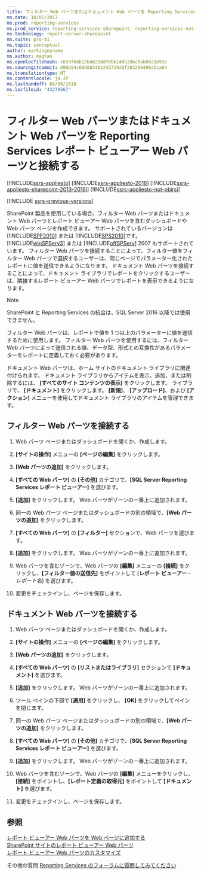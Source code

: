 ```yaml
---
title: フィルター Web パーツまたはドキュメント Web パーツを Reporting Services レポート ビューアー Web パーツと接続する | Microsoft Docs
ms.date: 10/05/2017
ms.prod: reporting-services
ms.prod_service: reporting-services-sharepoint, reporting-services-native
ms.technology: report-server-sharepoint
ms.suite: pro-bi
ms.topic: conceptual
author: markingmyname
ms.author: maghan
ms.openlocfilehash: c653f68b12b48288df0bb140b2d6c0ab042de93c
ms.sourcegitcommit: d96b94c60d88340224371926f283200496a5ca64
ms.translationtype: HT
ms.contentlocale: ja-JP
ms.lasthandoff: 08/30/2018
ms.locfileid: "43279567"
---
```

# <a name="connect-filter-or-documents-web-part-with-a-reporting-services-report-viewer-web-part"></a>フィルター Web パーツまたはドキュメント Web パーツを Reporting Services レポート ビューアー Web パーツと接続する

[!INCLUDE[ssrs-appliesto](../../includes/ssrs-appliesto.md)] [!INCLUDE[ssrs-appliesto-2016](../../includes/ssrs-appliesto-2016.md)] [!INCLUDE[ssrs-appliesto-sharepoint-2013-2016i](../../includes/ssrs-appliesto-sharepoint-2013-2016.md)] [!INCLUDE[ssrs-appliesto-not-pbirsi](../../includes/ssrs-appliesto-not-pbirs.md)]

[!INCLUDE [ssrs-previous-versions](../../includes/ssrs-previous-versions.md)]

SharePoint 製品を使用している場合、フィルター Web パーツまたはドキュメント Web パーツとレポート ビューアー Web パーツを含むダッシュボードや Web パーツ ページを作成できます。 サポートされているバージョンは [!INCLUDE[SPF2010](../../includes/spf2010-md.md)] または [!INCLUDE[SPS2010](../../includes/sps2010-md.md)]です。 [!INCLUDE[winSPServ3](../../includes/winspserv3-md.md)] または [!INCLUDE[offSPServ](../../includes/offspserv-md.md)] 2007 もサポートされています。 フィルター Web パーツを接続することによって、フィルター値をフィルター Web パーツで選択するユーザーは、同じページでパラメーター化されたレポートに値を送信できるようになります。 ドキュメント Web パーツを接続することによって、ドキュメント ライブラリでレポートをクリックするユーザーは、隣接するレポート ビューアー Web パーツでレポートを表示できるようになります。

> [!NOTE]
> SharePoint と Reporting Services の統合は、SQL Server 2016 以降では使用できません。

 フィルター Web パーツは、レポートで値を 1 つ以上のパラメーターに値を送信するために使用します。 フィルター Web パーツを使用するには、フィルター Web パーツによって送信される値、データ型、形式との互換性があるパラメーターをレポートに定義しておく必要があります。  
  
 ドキュメント Web パーツは、ホーム サイトのドキュメント ライブラリに関連付けられます。 ドキュメント ライブラリからアイテムを表示、追加、または削除するには、 **[すべてのサイト コンテンツの表示]** をクリックします。 ライブラリで、 **[ドキュメント]** をクリックします。 **[新規]**、 **[アップロード]**、および **[アクション]** メニューを使用してドキュメント ライブラリのアイテムを管理できます。  
  
## <a name="connect-a-filter-web-part"></a>フィルター Web パーツを接続する
  
1.  Web パーツ ページまたはダッシュボードを開くか、作成します。  
  
2.  **[サイトの操作]** メニューの **[ページの編集]** をクリックします。  
  
3.  **[Web パーツの追加]** をクリックします。  
  
4.  **[すべての Web パーツ]** の **[その他]** カテゴリで、**[SQL Server Reporting Services レポート ビューアー]** を選びます。  
  
5.  **[追加]** をクリックします。 Web パーツがゾーンの一番上に追加されます。  
  
6.  同一の Web パーツ ページまたはダッシュボードの別の領域で、**[Web パーツの追加]** をクリックします。  
  
7.  **[すべての Web パーツ]** の **[フィルター]** セクションで、Web パーツを選びます。  
  
8.  **[追加]** をクリックします。 Web パーツがゾーンの一番上に追加されます。  
  
9. Web パーツを含むゾーンで、Web パーツの **[編集]** メニューの **[接続]** をクリックし、**[フィルター値の送信先]** をポイントして [**レポート ビューアー** - *レポート名*] を選びます。  
  
10. 変更をチェックインし、ページを保存します。  
  
## <a name="connect-a-documents-web-part"></a>ドキュメント Web パーツを接続する  
  
1.  Web パーツ ページまたはダッシュボードを開くか、作成します。  
  
2.  **[サイトの操作]** メニューの **[ページの編集]** をクリックします。  
  
3.  **[Web パーツの追加]** をクリックします。  
  
4.  **[すべての Web パーツ]** の **[リストまたはライブラリ]** セクションで **[ドキュメント]** を選びます。  
  
5.  **[追加]** をクリックします。 Web パーツがゾーンの一番上に追加されます。  
  
6.  ツール ペインの下部で **[適用]** をクリックし、 **[OK]** をクリックしてペインを閉じます。  
  
7.  同一の Web パーツ ページまたはダッシュボードの別の領域で、**[Web パーツの追加]** をクリックします。  
  
8.  **[すべての Web パーツ]** の **[その他]** カテゴリで、**[SQL Server Reporting Services レポート ビューアー]** を選びます。  
  
9. **[追加]** をクリックします。 Web パーツがゾーンの一番上に追加されます。  
  
10. Web パーツを含むゾーンで、Web パーツの **[編集]** メニューをクリックし、**[接続]** をポイントし、**[レポート定義の取得元]** をポイントして **[ドキュメント]** を選びます。  
  
11. 変更をチェックインし、ページを保存します。  
  
## <a name="see-also"></a>参照

 [レポート ビューアー Web パーツを Web ページに追加する](../../reporting-services/report-server-sharepoint/add-the-report-viewer-web-part-to-a-web-page.md)   
 [SharePoint サイトのレポート ビューアー Web パーツ](../../reporting-services/report-server-sharepoint/report-viewer-web-part-on-a-sharepoint-site.md)   
 [レポート ビューアー Web パーツのカスタマイズ](../../reporting-services/report-server-sharepoint/customize-the-report-viewer-web-part.md)  

その他の質問 [Reporting Services のフォーラムに質問してみてください](http://go.microsoft.com/fwlink/?LinkId=620231)
